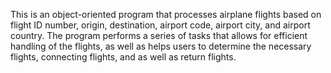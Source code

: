 This is an object-oriented program that processes airplane flights based on flight ID number, origin, destination, airport code, airport city, and airport country. 
The program performs a series of tasks that allows for efficient handling of the flights, as well as helps users to determine the necessary flights, connecting flights,
and as well as return flights.
